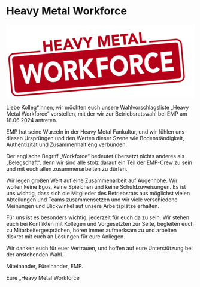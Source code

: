 # Heavy Metal Workforce

![Heave Metal Workforce Logo](workforce.png)

Liebe Kolleg*innen,
wir möchten euch unsere Wahlvorschlagsliste „Heavy Metal Workforce“ vorstellen,
mit der wir zur Betriebsratswahl bei EMP am 18.06.2024 antreten.

EMP hat seine Wurzeln in der Heavy Metal Fankultur,
und wir fühlen uns diesen Ursprüngen und den Werten dieser Szene wie Bodenständigkeit,
Authentizität und Zusammenhalt eng verbunden.

Der englische Begriff „Workforce“ bedeutet übersetzt nichts anderes als „Belegschaft“,
denn wir sind alle stolz darauf ein Teil der EMP-Crew zu sein und mit euch allen zusammenarbeiten zu dürfen.

Wir legen großen Wert auf eine Zusammenarbeit auf Augenhöhe.
Wir wollen keine Egos, keine Spielchen und keine Schuldzuweisungen.
Es ist uns wichtig, dass sich die Mitglieder des Betriebsrats aus möglichst vielen Abteilungen
und Teams zusammensetzen und wir viele verschiedene Meinungen und Blickwinkel auf unsere Arbeitsplätze erhalten.

Für uns ist es besonders wichtig, jederzeit für euch da zu sein.
Wir stehen euch bei Konflikten mit Kollegen und Vorgesetzten zur Seite, begleiten euch zu Mitarbeitergesprächen,
hören immer aufmerksam zu und arbeiten diskret mit euch an Lösungen für eure Anliegen.

Wir danken euch für euer Vertrauen, und hoffen auf eure Unterstützung bei der anstehenden Wahl.

Miteinander, Füreinander, EMP.

Eure „Heavy Metal Workforce
